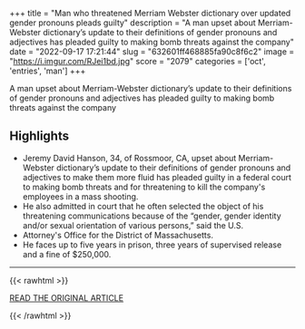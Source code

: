 +++
title = "Man who threatened Merriam Webster dictionary over updated gender pronouns pleads guilty"
description = "A man upset about Merriam-Webster dictionary’s update to their definitions of gender pronouns and adjectives has pleaded guilty to making bomb threats against the company"
date = "2022-09-17 17:21:44"
slug = "632601ff468885fa90c8f6c2"
image = "https://i.imgur.com/RJei1bd.jpg"
score = "2079"
categories = ['oct', 'entries', 'man']
+++

A man upset about Merriam-Webster dictionary’s update to their definitions of gender pronouns and adjectives has pleaded guilty to making bomb threats against the company

## Highlights

- Jeremy David Hanson, 34, of Rossmoor, CA, upset about Merriam-Webster dictionary’s update to their definitions of gender pronouns and adjectives to make them more fluid has pleaded guilty in a federal court to making bomb threats and for threatening to kill the company's employees in a mass shooting.
- He also admitted in court that he often selected the object of his threatening communications because of the “gender, gender identity and/or sexual orientation of various persons,” said the U.S.
- Attorney's Office for the District of Massachusetts.
- He faces up to five years in prison, three years of supervised release and a fine of $250,000.

---

{{< rawhtml >}}
  <p class="article-category">
    <a target="_blank" href="https://abcnews.go.com/US/man-bomb-mass-shooting-threats-merriam-webster-gender/story?id=90054230">READ THE ORIGINAL ARTICLE</a>
  </p>
{{< /rawhtml >}}
